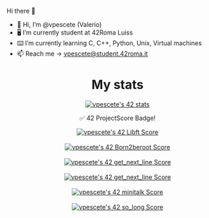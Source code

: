  Hi there 👋

- 👋 Hi, I’m @vpescete (Valerio)
- 🖥 I’m currently student at 42Roma Luiss
- ⌨️ I’m currently learning C, C++, Python, Unix, Virtual machines
- 📫 Reach me -> vpescete@student.42roma.it

<div align="center">
  <h1>My stats</h1>
<a href="https://github.com/JaeSeoKim/badge42"><img src="https://badge42.vercel.app/api/v2/cle014ttn00970fml7jqmcijk/stats?cursusId=21&coalitionId=126" alt="vpescete's 42 stats" /></a>
 <br><p> ✅ 42 ProjectScore Badge! </p>
 <a href="https://github.com/JaeSeoKim/badge42"><img src="https://badge42.vercel.app/api/v2/cle014ttn00970fml7jqmcijk/project/2935326" alt="vpescete's 42 Libft Score" /></a></br>
 <br><a href="https://github.com/JaeSeoKim/badge42"><img src="https://badge42.vercel.app/api/v2/cle014ttn00970fml7jqmcijk/project/2941095" alt="vpescete's 42 Born2beroot Score" /></a></br>
 <br><a href="https://github.com/JaeSeoKim/badge42"><img src="https://badge42.vercel.app/api/v2/cle014ttn00970fml7jqmcijk/project/2939042" alt="vpescete's 42 get_next_line Score" /></a></br>
 <br><a href="https://github.com/JaeSeoKim/badge42"><img src="https://badge42.vercel.app/api/v2/cle014ttn00970fml7jqmcijk/project/2939042" alt="vpescete's 42 get_next_line Score" /></a></br>
 <br><a href="https://github.com/JaeSeoKim/badge42"><img src="https://badge42.vercel.app/api/v2/cle014ttn00970fml7jqmcijk/project/2973643" alt="vpescete's 42 minitalk Score" /></a></br>
 <br><a href="https://github.com/JaeSeoKim/badge42"><img src="https://badge42.vercel.app/api/v2/cle014ttn00970fml7jqmcijk/project/2958059" alt="vpescete's 42 so_long Score" /></a></br>
 
</div> 
